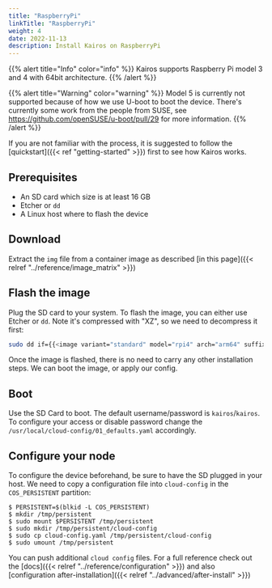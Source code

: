 ```yaml
---
title: "RaspberryPi"
linkTitle: "RaspberryPi"
weight: 4
date: 2022-11-13
description: Install Kairos on RaspberryPi
---
```


{{% alert title="Info" color="info" %}}
Kairos supports Raspberry Pi model 3 and 4 with 64bit architecture.
{{% /alert %}}

{{% alert title="Warning" color="warning" %}}
Model 5 is currently not supported because of how we use U-boot to boot the device. There's currently some work from the people from SUSE, see https://github.com/openSUSE/u-boot/pull/29 for more information.
{{% /alert %}}


If you are not familiar with the process, it is suggested to follow the [quickstart]({{< ref "getting-started" >}}) first to see how Kairos works.

## Prerequisites

- An SD card which size is at least 16 GB
- Etcher or `dd`
- A Linux host where to flash the device

## Download

Extract the `img` file from a container image as described [in this page]({{< relref "../reference/image_matrix" >}})

## Flash the image

Plug the SD card to your system. To flash the image, you can either use Etcher or `dd`. Note it's compressed with "XZ", so we need to decompress it first:

```bash {class="only-flavors=openSUSE+Leap-15.6,openSUSE+Tumbleweed,Ubuntu+20.04,Ubuntu+22.04,Alpine+3.19"}
sudo dd if={{<image variant="standard" model="rpi4" arch="arm64" suffix=".raw">}} of=<device> oflag=sync status=progress bs=10MB
```

Once the image is flashed, there is no need to carry any other installation steps. We can boot the image, or apply our config.

## Boot

Use the SD Card to boot. The default username/password is `kairos`/`kairos`.
To configure your access or disable password change the `/usr/local/cloud-config/01_defaults.yaml` accordingly.

## Configure your node

To configure the device beforehand, be sure to have the SD plugged in your host. We need to copy a configuration file into `cloud-config` in the `COS_PERSISTENT` partition:

```
$ PERSISTENT=$(blkid -L COS_PERSISTENT)
$ mkdir /tmp/persistent
$ sudo mount $PERSISTENT /tmp/persistent
$ sudo mkdir /tmp/persistent/cloud-config
$ sudo cp cloud-config.yaml /tmp/persistent/cloud-config
$ sudo umount /tmp/persistent
```

You can push additional `cloud config` files. For a full reference check out the [docs]({{< relref "../reference/configuration" >}}) and also [configuration after-installation]({{< relref "../advanced/after-install" >}})